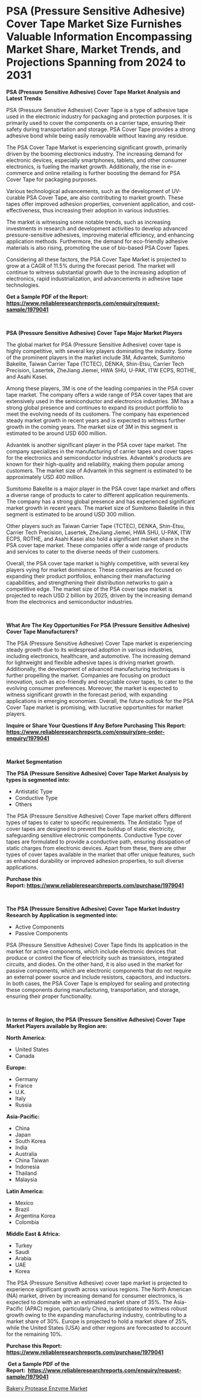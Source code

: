 <p><h1>PSA (Pressure Sensitive Adhesive) Cover Tape Market Size Furnishes Valuable Information Encompassing Market Share, Market Trends, and Projections Spanning from 2024 to 2031</h1></p><p><strong>PSA (Pressure Sensitive Adhesive) Cover Tape Market Analysis and Latest Trends</strong></p>
<p><p>PSA (Pressure Sensitive Adhesive) Cover Tape is a type of adhesive tape used in the electronic industry for packaging and protection purposes. It is primarily used to cover the components on a carrier tape, ensuring their safety during transportation and storage. PSA Cover Tape provides a strong adhesive bond while being easily removable without leaving any residue. </p><p>The PSA Cover Tape Market is experiencing significant growth, primarily driven by the booming electronics industry. The increasing demand for electronic devices, especially smartphones, tablets, and other consumer electronics, is fueling the market growth. Additionally, the rise in e-commerce and online retailing is further boosting the demand for PSA Cover Tape for packaging purposes. </p><p>Various technological advancements, such as the development of UV-curable PSA Cover Tape, are also contributing to market growth. These tapes offer improved adhesion properties, convenient application, and cost-effectiveness, thus increasing their adoption in various industries. </p><p>The market is witnessing some notable trends, such as increasing investments in research and development activities to develop advanced pressure-sensitive adhesives, improving material efficiency, and enhancing application methods. Furthermore, the demand for eco-friendly adhesive materials is also rising, promoting the use of bio-based PSA Cover Tapes.</p><p>Considering all these factors, the PSA Cover Tape Market is projected to grow at a CAGR of 11.5% during the forecast period. The market will continue to witness substantial growth due to the increasing adoption of electronics, rapid industrialization, and advancements in adhesive tape technologies.</p></p>
<p><strong>Get a Sample PDF of the Report:&nbsp; <a href="https://www.reliableresearchreports.com/enquiry/request-sample/1979041">https://www.reliableresearchreports.com/enquiry/request-sample/1979041</a></strong></p>
<p>&nbsp;</p>
<p><strong>PSA (Pressure Sensitive Adhesive) Cover Tape Major Market Players</strong></p>
<p><p>The global market for PSA (Pressure Sensitive Adhesive) cover tape is highly competitive, with several key players dominating the industry. Some of the prominent players in the market include 3M, Advantek, Sumitomo Bakelite, Taiwan Carrier Tape (TCTEC), DENKA, Shin-Etsu, Carrier Tech Precision, Lasertek, ZheJiang Jiemei, HWA SHU, U-PAK, ITW ECPS, ROTHE, and Asahi Kasei.</p><p>Among these players, 3M is one of the leading companies in the PSA cover tape market. The company offers a wide range of PSA cover tapes that are extensively used in the semiconductor and electronics industries. 3M has a strong global presence and continues to expand its product portfolio to meet the evolving needs of its customers. The company has experienced steady market growth in recent years and is expected to witness further growth in the coming years. The market size of 3M in this segment is estimated to be around USD 600 million.</p><p>Advantek is another significant player in the PSA cover tape market. The company specializes in the manufacturing of carrier tapes and cover tapes for the electronics and semiconductor industries. Advantek's products are known for their high-quality and reliability, making them popular among customers. The market size of Advantek in this segment is estimated to be approximately USD 400 million.</p><p>Sumitomo Bakelite is a major player in the PSA cover tape market and offers a diverse range of products to cater to different application requirements. The company has a strong global presence and has experienced significant market growth in recent years. The market size of Sumitomo Bakelite in this segment is estimated to be around USD 300 million.</p><p>Other players such as Taiwan Carrier Tape (TCTEC), DENKA, Shin-Etsu, Carrier Tech Precision, Lasertek, ZheJiang Jiemei, HWA SHU, U-PAK, ITW ECPS, ROTHE, and Asahi Kasei also hold a significant market share in the PSA cover tape market. These companies offer a wide range of products and services to cater to the diverse needs of their customers.</p><p>Overall, the PSA cover tape market is highly competitive, with several key players vying for market dominance. These companies are focused on expanding their product portfolios, enhancing their manufacturing capabilities, and strengthening their distribution networks to gain a competitive edge. The market size of the PSA cover tape market is projected to reach USD 2 billion by 2025, driven by the increasing demand from the electronics and semiconductor industries.</p></p>
<p>&nbsp;</p>
<p><strong>What Are The Key Opportunities For PSA (Pressure Sensitive Adhesive) Cover Tape Manufacturers?</strong></p>
<p><p>The PSA (Pressure Sensitive Adhesive) Cover Tape market is experiencing steady growth due to its widespread adoption in various industries, including electronics, healthcare, and automotive. The increasing demand for lightweight and flexible adhesive tapes is driving market growth. Additionally, the development of advanced manufacturing techniques is further propelling the market. Companies are focusing on product innovation, such as eco-friendly and recyclable cover tapes, to cater to the evolving consumer preferences. Moreover, the market is expected to witness significant growth in the forecast period, with expanding applications in emerging economies. Overall, the future outlook for the PSA Cover Tape market is promising, with lucrative opportunities for market players.</p></p>
<p><strong>Inquire or Share Your Questions If Any Before Purchasing This Report: <a href="https://www.reliableresearchreports.com/enquiry/pre-order-enquiry/1979041">https://www.reliableresearchreports.com/enquiry/pre-order-enquiry/1979041</a></strong></p>
<p>&nbsp;</p>
<p><strong>Market Segmentation</strong></p>
<p><strong>The PSA (Pressure Sensitive Adhesive) Cover Tape Market Analysis by types is segmented into:</strong></p>
<p><ul><li>Antistatic Type</li><li>Conductive Type</li><li>Others</li></ul></p>
<p><p>The PSA (Pressure Sensitive Adhesive) Cover Tape market offers different types of tapes to cater to specific requirements. The Antistatic Type of cover tapes are designed to prevent the buildup of static electricity, safeguarding sensitive electronic components. Conductive Type cover tapes are formulated to provide a conductive path, ensuring dissipation of static charges from electronic devices. Apart from these, there are other types of cover tapes available in the market that offer unique features, such as enhanced durability or improved adhesion properties, to suit diverse applications.</p></p>
<p><strong>Purchase this Report:&nbsp;<a href="https://www.reliableresearchreports.com/purchase/1979041">https://www.reliableresearchreports.com/purchase/1979041</a></strong></p>
<p>&nbsp;</p>
<p><strong>The PSA (Pressure Sensitive Adhesive) Cover Tape Market Industry Research by Application is segmented into:</strong></p>
<p><ul><li>Active Components</li><li>Passive Components</li></ul></p>
<p><p>PSA (Pressure Sensitive Adhesive) Cover Tape finds its application in the market for active components, which include electronic devices that produce or control the flow of electricity such as transistors, integrated circuits, and diodes. On the other hand, it is also used in the market for passive components, which are electronic components that do not require an external power source and include resistors, capacitors, and inductors. In both cases, the PSA Cover Tape is employed for sealing and protecting these components during manufacturing, transportation, and storage, ensuring their proper functionality.</p></p>
<p>&nbsp;</p>
<p><strong>In terms of Region, the PSA (Pressure Sensitive Adhesive) Cover Tape Market Players available by Region are:</strong></p>
<p>
    <p> <strong> North America: </strong>
        <ul>
            <li>United States</li>
            <li>Canada</li>
        </ul>
        </p> 
    <p> <strong> Europe: </strong>
        <ul>
            <li>Germany</li>
            <li>France</li>
            <li>U.K.</li>
            <li>Italy</li>
            <li>Russia</li>
        </ul>
        </p> 
    <p> <strong> Asia-Pacific: </strong>
        <ul>
            <li>China</li>
            <li>Japan</li>
            <li>South Korea</li>
            <li>India</li>
            <li>Australia</li>
            <li>China Taiwan</li>
            <li>Indonesia</li>
            <li>Thailand</li>
            <li>Malaysia</li>
        </ul>
        </p> 
    <p> <strong> Latin America: </strong>
        <ul>
            <li>Mexico</li>
            <li>Brazil</li>
            <li>Argentina Korea</li>
            <li>Colombia</li>
        </ul>
        </p> 
    <p> <strong> Middle East & Africa: </strong>
        <ul>
            <li>Turkey</li>
            <li>Saudi</li>
            <li>Arabia</li>
            <li>UAE</li>
            <li>Korea</li>
        </ul>
    </p>
    </p>
<p><p>The PSA (Pressure Sensitive Adhesive) cover tape market is projected to experience significant growth across various regions. The North American (NA) market, driven by increasing demand for consumer electronics, is expected to dominate with an estimated market share of 35%. The Asia-Pacific (APAC) region, particularly China, is anticipated to witness robust growth owing to the expanding manufacturing industry, contributing to a market share of 30%. Europe is projected to hold a market share of 25%, while the United States (USA) and other regions are forecasted to account for the remaining 10%.</p></p>
<p><strong>Purchase this Report: <a href="https://www.reliableresearchreports.com/purchase/1979041">https://www.reliableresearchreports.com/purchase/1979041</a></strong></p>
<p>&nbsp;<strong>Get a Sample PDF of the Report:&nbsp;&nbsp;<a href="https://www.reliableresearchreports.com/enquiry/request-sample/1979041">https://www.reliableresearchreports.com/enquiry/request-sample/1979041</a></strong></p>
<p><strong></strong></p>
<p><p><a href="https://issuu.com/reportprime-2/docs/bakery-protease-enzyme-market-size-2030.pptx">Bakery Protease Enzyme Market</a></p></p>